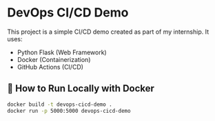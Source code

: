 # DevOps CI/CD Demo

This project is a simple CI/CD demo created as part of my internship. It uses:

- Python Flask (Web Framework)
- Docker (Containerization)
- GitHub Actions (CI/CD)

## 🚀 How to Run Locally with Docker

```bash
docker build -t devops-cicd-demo .
docker run -p 5000:5000 devops-cicd-demo
